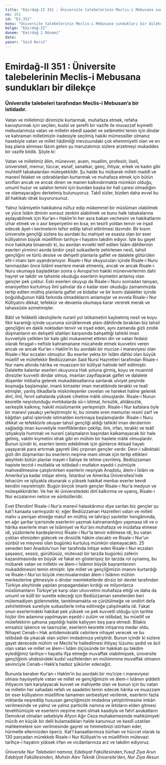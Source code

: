 ```yaml
---
title: "Emirdağ-II 351 : Üniversite talebelerinin Meclis-i Mebusana sundukları bir dilekçe"
no: 351
id: "E2-351"
konu: "Üniversite talebelerinin Meclis-i Mebusana sundukları bir dilekçe"
bolge: "Emirdağ-II"
donem: "Emirdağ 2 Dönemi"
date: 
yazar: "Said Nursî"
---
```


# Emirdağ-II 351 : Üniversite talebelerinin Meclis-i Mebusana sundukları bir dilekçe

### Üniversite talebeleri tarafından Meclis-i Mebusan’a bir istidadır.

Vatan ve milletimizi dinimizle kurtarmak, muhafaza etmek, refaha kavuşturmak için seçilen, kudsî ve şerefli bir vazife ile muvazzaf kıymetli mebuslarımıza vatan ve milletin ebedî saadet ve selâmetini temin için dindar ve kahraman milletimizin iradesiyle seçilmiş hakiki mümessiller olmanız hasebiyle vatan ve millet hâdimliği mevzuundaki çok ehemmiyetli olan ve en baş plana alınması lâzım gelen şu maruzatımızı sizlere arzetmeyi mukaddes bir vazife bildik. Şöyle ki:

Vatan ve milletimiz âlim, münevver, avam, muallim, profesör, liseli, üniversiteli, memur, tüccar, esnaf, sanatkar, genç, ihtiyar, erkek ve kadın gibi muhtelif tabakalardan müteşekkildir. Şu halde bu mübarek milleti maddî ve manevî felaket ve ızdırablardan kurtarmak ve muhafaza etmek için bütün sınıfları ancak ve ancak dinen ve manen kalkındırmakla mümkün olduğu, umumî huzur ve salahın temini için bundan başka bir hall çaresi olmadığını ve olamayacağını derketmiş bulunuyoruz. Tabiî sizler, bizden daha evvel bu âlî hakikatı idrak buyurursunuz.

Yalnız İslâmiyetin hakikatına nüfuz edip mükemmel bir müslüman olabilmek ve yüce İslâm dininin sonsuz zevkini alabilmek ve bunu halk tabakalarına aşılayabilmek için Kur’an-ı Hakîm’in her asra bakan vechesini ve hakikatlarını izhar etmek ve o asır beşeriyetini en kısa, en tesirli yoldan tenvir ve irşad edecek âyet-i kerimelerin tefsir edilip tahsil ettirilmesi lâzımdır. Bir kısım üniversite gençliği sizlere bu asırdaki bu mahiyet ve esasta olan bir eser külliyatının büyük müellifinin tarihçe-i hayatını takdim ediyor. İşte bu gayet ince hakikata binaendir ki, bu asırdan evvelki telif edilen İslâm dâhîlerinin eserleri yirminci asırda binbir çeşit suikastlerle zehirlenen nesli, tahsil gençliğini ve türlü desise ve dehşetli planlarla gaflet ve dalalete götürülen ehl-i imanı tam uyandıramıyor. Risale-i Nur okuyucuları içinde Risale-i Nuru tanımazdan önce İslâmî eserlere merak etmemiş, ancak ve ancak Risale-i Nuru okumaya başladıktan sonra o Avrupa’nın hakiki münevverlerinin dahi hayret ve takdir ve tahsinle okuduğu eserlerin kıymetini anlamış olan gençler pek çoktur. Eski eserleri okuyup da Risale-i Nuru sonradan tanıyan, enaniyetten kurtulmuş ilmî şahıslar da o kadar eser okuduğu zamanımızda tertip edilen müthiş planlarla gaflet ve bidatlar ve bir kısmı dalaletler içinde boğulduğunun hâlâ farkında olmadıklarını anlamışlar ve evvela Risale-i Nur Külliyatını dikkat, tefekkür ve devamla okumaya karar vererek merak ve tahassüsle azmetmişler.

Bâtıl ve felâketli ideolojilerle nuranî yol istikametini kaybetmiş nesil ve koyu fikir karanlığı içinde uçuruma sürüklenmek planı dâhilinde bırakılan biz tahsil gençliğini en dakik noktadan tenvir ve irşad eden, aynı zamanda gizli zındık düşmanların en dehşetli silahları karşısında bahşettiği tahkikî iman kuvvetiyle çelikten bir kale gibi mukavemet ettiren din ve vatan fedaisi olarak feragat-ı nefisle kahramanane mücahede etmek kuvvetini veren ancak ve ancak Kur’an-ı Hakîm’in bu asırdaki bir mucize-i maneviyesi olan Risale-i Nur eczaları olmuştur. Bu eserler yekta bir İslâm dâhîsi olan büyük müellif ve mütefekkir Bediüzzaman Said Nursî Hazretleri tarafından Risale-i Nur namı altında hârika ve muazzam bir külliyat halinde telif edilmiştir. Dalalette kalanlar eserleri okuyunca Hak yoluna girmiş, koyu ve muannid dinsizler kuvvetli dindar olmuş, imanları zayıflayarak gaflet ve dalalete düşenler intibaha gelerek mukaddesatlarına sarılarak ulviyet peşinde koşmağa başlamışlar, imanlı kimseler iman meratibinde terakki ve tealî etmişler, yanlış itikadlarla miskinleşenler cevelan ve hareket haline gelerek dinî, ilmî, fennî sahalarda yüksek cihetine mâlik olmuşlardır. Risale-i Nurun kesretle neşrolunduğu mıntıkalarda sû-i istimal, hırsızlık, ahlâksızlık, serkeşlik kalkmış; hakikî müslümanlık yerleşmiştir. Risale-i Nur kafalara öyle bir manevî yasakçı yerleştirmiştir ki, bu nimete eren memurlar resmî zarf ve kâğıtları şahsî işlerinde istimalden korkmaya başlamışlardır. Risale-i Nuru dikkat ve tefekkürle okuyan tahsil gençliği aldığı tahkikî iman derslerinin sağladığı iman kuvvetiyle menfîliklerden çekilip; ilim, irfan, terakki ve teâlî iştiyakıyla hummalı ve nuranî çalışmaların başından kalkamayacak bir hale gelmiş, vaktin kıymetini idrak gibi en mühim bir haslete mâlik olmuşlardır. Bunun içindir ki, eserleri temin edebilmek için günlerce iktisad hayatı yaşayarak para artırmak gayreti (ile) çırpınan gençler vardır. Devr-i sâbıktaki gizli din düşmanları bu eserlerin neşrine mani olmak için tertip ettikleri aleyhteki bütün planlar inayet-i İlahiye ile lehine çevrilmiş. Bediüzzaman hapiste tecrid-i mutlakla ve istibdad-ı mutlakın eşedd-i zulmüyle mahvedilmesine çalıştırılırken eserlerin neşriyatı Anadolu, âlem-i İslâm ve Amerika’ya kadar intişar etmiş. İstanbul ve Amerika Üniversitesi’nde tehacüm ve iştiyakla okunarak o yüksek hakikat menbaı eserler kendi kendini neşretmiştir. Bugün birçok imanlı gençler Risale-i Nur’a medyun ve müteşekkirdirler. Ve her iki üniversitedeki dinî kalkınma ve uyanış, Risale-i Nur eczalarının netice ve sünbülleridir.

Evet Efendim! Risale-i Nur’a manevî halaskârımız diye sarılan biz gençler şu kat’î kanaata varmışızdır ki; eğer Bediüzzaman Hazretleri vatan ve milleti mahv u perişan etmeğe matuf en müthiş ve tahripçi savletler hengâmında, en ağır şartlar içerisinde eserlerini yazmak kahramanlığını yapmasa idi ve o hârika eserlerle iman ve İslâmiyet ve Kur’anı muhafaza ve müdafaa etmese idi, yüzbinlerle kardeşlerimiz Risale-i Nur’la tenvir edilmese idi, bu vatan çoktan elimizden gidecek ve dinsizlik hâkim olacaktı ve Risale-i Nur’un sünbül ve meyvesi olan bugünkü kurtuluş mümkün olamayacaktı. 25 seneden beri Anadolu’nun her tarafında intişar eden Risale-i Nur eczaları şaşaasız, sessiz, gürültüsüz, mütevazi bir tarzda bugünkü zaferin kazanılmasında en büyük ve fakat en gösterişsiz bir tarzda rol oynamış, bu mübarek vatan ve milletin ve âlem-i İslâmın büyük bayramlarının mukaddimesini temin etmiştir. İşte millet ve gençliğimizin imanını kurtardığı ve Risale-i Nur’un büyük mecmualarından âlem-i İslâmın mühim merkezlerine gitmesiyle o dindar memleketlerde dinsiz bir devlet tarafından Türkiye aleyhinde yapılan propagandaları kırdığı ve milyonlarca müslümanların Türkiye’ye karşı olan uhuvvetini muhafaza ettiği ve daha da umumî ve küllî bir surette edeceği için Bediüzzaman senelerden beri mütemadiyen gizlenmekte, tanıtılmamakta ve çürütülmeğe ve ondört defa zehirletilmek suretiyle suikastlerle imha edilmeğe çalışılmakta idi. Fakat onun eserlerindeki hakikat pek yüksek ve pek kuvvetli olduğu için tarihte hiçbir ilim adamına yapılmayan eşedd-i zulüm ve istibdad, bu müellif ve mütefekkirin şahsına yapıldığı halde katiyyen beş para etmedi. Bilakis emsalsiz işkence ve taarruzlar, eserlerin kesretle intişarına medar oldu. Nihayet Cenab-ı Hak antidemokratik cebirlere nihayet verecek ve bu istibdadı da yıkacak olan sizleri imdadımıza yetiştirdi. Bunun içindir ki sizlere gayet derecede mühim ve Meclis’te halledilmesi ihtiyaç lüzumu şedid ve âcil olan vatan ve millet ve âlem-i İslâm ölçüsünde bir hakikatı şu takdim eylediğimiz tarihçe-i hayatla ifşa etmeğe muvaffak olabilmişsek, üniversite gençliğinin uhdesindeki kudsî vazifelerden en mühimmine muvaffak olmanın sevinciyle Cenab-ı Hakk’a hadsiz şükürler edeceğiz.

Bununla beraber Kur’an-ı Hakîm’in bu asırdaki bir mu’cize-i maneviyesi olması haysiyetiyle vatan ve millet ve gençliğimizin ve âlem-i İslâmın şiddetli ihtiyacını tam karşılayacak kuvvet ve mahiyette olan ve bunun için bu vatan ve milletin her sahadaki refah ve saadetini temin edecek hârika ve muazzam bir eser külliyatının müellifine tamamen serbestiyet verilerek, eserlerin fazla miktarda neşredilip hususan gençliğimizin imdadına yetiştirilmesine imkân verilmesinde ve yalnız ve yalnız particilik namına ve iktidarın elden gitmesi tevehhümüyle ve eserlerin neşrine mani olmak kasdıyla ve fahrî avukatların Demokrat olmaları sebebiyle Afyon Ağır Ceza muhakemesinde mahkûmiyeti mûcib en küçük bir delil bulamadıkları halde kanunsuz ve kasdî uzatılan mahkemelere son verilmesinde gayret ve himmetinizi istirham eder, hürmetle ellerinizden öperiz. Kat’î kanaatlarımıza bürhan ve hüccet olarak ta 130 parçadan mürekkeb Risale-i Nur Külliyatı’nı ve müellifinin mütevazi tarihçe-i hayatını yüksek irfan ve vicdanlarınıza arz ve takdim ediyoruz.

*Üniversite Nur Talebeleri namına,*
*Edebiyat Fakültesinden,Yusuf Ziya Arun*
*Edebiyat Fakültesinden, Muhsin Alev*
*Teknik Üniversite’den, Nur Ziya Aksun*
